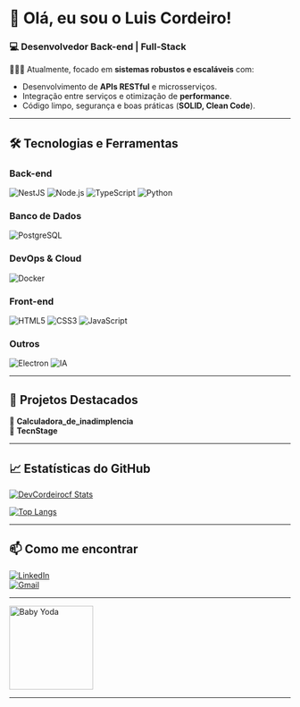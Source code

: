 # 👋 Olá, eu sou o Luis Cordeiro!  

### **💻 Desenvolvedor Back-end | Full-Stack**  

🧑🏾‍💻 Atualmente, focado em **sistemas robustos e escaláveis** com:  
- Desenvolvimento de **APIs RESTful** e microsserviços.  
- Integração entre serviços e otimização de **performance**.  
- Código limpo, segurança e boas práticas (**SOLID, Clean Code**).  

---

## 🛠 **Tecnologias e Ferramentas**  

### **Back-end**  
![NestJS](https://img.shields.io/badge/NestJS-E0234E?style=for-the-badge&logo=nestjs&logoColor=white)
![Node.js](https://img.shields.io/badge/Node.js-339933?style=for-the-badge&logo=node.js&logoColor=white)
![TypeScript](https://img.shields.io/badge/TypeScript-3178C6?style=for-the-badge&logo=typescript&logoColor=white)
![Python](https://img.shields.io/badge/Python-3776AB?style=for-the-badge&logo=python&logoColor=white)  

### **Banco de Dados**  
![PostgreSQL](https://img.shields.io/badge/PostgreSQL-4169E1?style=for-the-badge&logo=postgresql&logoColor=white)  

### **DevOps & Cloud**  
![Docker](https://img.shields.io/badge/Docker-2496ED?style=for-the-badge&logo=docker&logoColor=white)  

### **Front-end**  
![HTML5](https://img.shields.io/badge/HTML5-E34F26?style=for-the-badge&logo=html5&logoColor=white)
![CSS3](https://img.shields.io/badge/CSS3-1572B6?style=for-the-badge&logo=css3&logoColor=white)
![JavaScript](https://img.shields.io/badge/JavaScript-F7DF1E?style=for-the-badge&logo=javascript&logoColor=black)

### **Outros**  
![Electron](https://img.shields.io/badge/Electron-47848F?style=for-the-badge&logo=electron&logoColor=white)
![IA](https://img.shields.io/badge/IA-FF6B00?style=for-the-badge&logo=openai&logoColor=white)  

---

## **📌 Projetos Destacados**  
🔹 **Calculadora_de_inadimplencia**  
🔹 **TecnStage** 

---

## **📈 Estatísticas do GitHub**  
[![DevCordeirocf Stats](https://github-readme-stats.vercel.app/api?username=DevCordeirocf&show_icons=true&theme=radical)]([(https://github.com/DevCordeirocf)])  

[![Top Langs](https://github-readme-stats.vercel.app/api/top-langs/?username=DevCordeirocf&layout=compact&theme=radical)]([(https://github.com/DevCordeirocf)])  

---

## **📫 Como me encontrar**  
[![LinkedIn](https://img.shields.io/badge/LinkedIn-0077B5?style=for-the-badge&logo=linkedin&logoColor=white)]([https://www.linkedin.com/in/luis-eduardo-cordeiro-chaves-ferreira-25b7a62bb/])  
[![Gmail](https://img.shields.io/badge/Gmail-D14836?style=for-the-badge&logo=gmail&logoColor=white)](mailto:luiscordeiro2006@gmail.com)  

---

<div>
<img aligtn="right "src="[https://i.giphy.com/1qTIW3DqTPwUo.webp]" alt="Baby Yoda" height="150">

</div>

---
